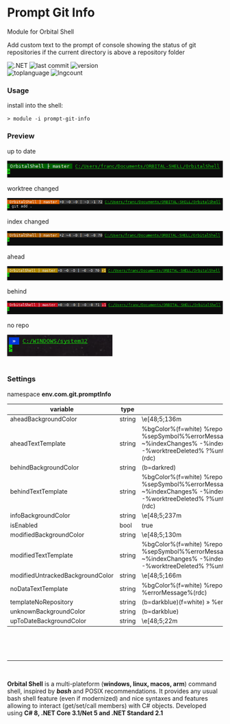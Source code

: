 ﻿# Prompt Git Info
Module for Orbital Shell

Add custom text to the prompt of console showing the status of git repositories if the current directory is above a repository folder


![.NET](https://github.com/OrbitalShell/Prompt-Git-Info/workflows/.NET/badge.svg)
![last commit](https://img.shields.io/github/last-commit/orbitalshell/Prompt-Git-Info?style=plastic)
![version](https://img.shields.io/github/v/tag/orbitalshell/Prompt-Git-Info?style=plastic) 
<br>
![toplanguage](https://img.shields.io/github/languages/top/orbitalshell/Orbital-Shell)
![lngcount](https://img.shields.io/github/languages/count/orbitalshell/Orbital-Shell)

### Usage

install into the shell:
```shell
> module -i prompt-git-info
```

### Preview

up to date

<img src="assets/0.png"/>

worktree changed

<img src="assets/1.png"/>

index changed

<img src="assets/2.png"/>

ahead

<img src="assets/3.png"/>

behind

<img src="assets/4.png"/>

no repo

<img src="assets/norepo.png"/>
<br>
<br>

### Settings

namespace **env.com.git.promptInfo**

variable | type | value
-- | -- | --
aheadBackgroundColor               | string          | \e[48;5;136m
aheadTextTemplate                  | string          | %bgColor%(f=white) %repoName% ├ %branch% %sepSymbol%%errorMessage%\e[48;5;237m+%indexAdded% ~%indexChanges% -%indexDeleted% \| ~%worktreeChanges% -%worktreeDeleted% ?%untracked% \e[48;5;136m↑%ahead%(rdc)
behindBackgroundColor              | string          | (b=darkred)
behindTextTemplate                 | string          | %bgColor%(f=white) %repoName% ├ %branch% %sepSymbol%%errorMessage%\e[48;5;237m+%indexAdded% ~%indexChanges% -%indexDeleted% \| ~%worktreeChanges% -%worktreeDeleted% ?%untracked% (b=darkred)↓%behind%(rdc)
infoBackgroundColor                | string          | \e[48;5;237m
isEnabled                          | bool            | true
modifiedBackgroundColor            | string          | \e[48;5;130m
modifiedTextTemplate               | string          | %bgColor%(f=white) %repoName% ├ %branch% %sepSymbol%%errorMessage%\e[48;5;237m+%indexAdded% ~%indexChanges% -%indexDeleted% \| ~%worktreeChanges% -%worktreeDeleted% ?%untracked%(rdc)
modifiedUntrackedBackgroundColor   | string          | \e[48;5;166m
noDataTextTemplate                 | string          | %bgColor%(f=white) %repoName% ├ %branch% %errorMessage%(rdc)
templateNoRepository               | string          | (b=darkblue)(f=white) » %errorMessage%(rdc)
unknownBackgroundColor             | string          | (b=darkblue)
upToDateBackgroundColor            | string          | \e[48;5;22m

<br><br><br>

<hr>

<br>

<b>Orbital Shell</b> is a multi-plateform (**windows, linux, macos, arm**) command shell, inspired by <b><i>bash</i></b> and POSIX recommendations. It provides any usual bash shell feature (even if modernized) and nice syntaxes and features allowing to interact (get/set/call members) with C# objects. Developed using **C# 8, .NET Core 3.1/Net 5 and .NET Standard 2.1**

